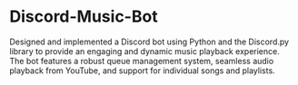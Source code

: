# Discord-Music-Bot
Designed and implemented a Discord bot using Python and the Discord.py library to provide an engaging and dynamic music playback experience. The bot features a robust queue management system, seamless audio playback from YouTube, and support for individual songs and playlists.
